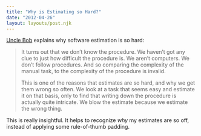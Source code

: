 ```yaml
---
title: "Why is Estimating so Hard?"
date: "2012-04-26"
layout: layouts/post.njk
---
```


[Uncle Bob](http://www.8thlight.com/our-team/robert-martin) explains why
software estimation is so hard:

> It turns out that we don’t know the procedure. We haven’t got any clue to just
> how difficult the procedure is. We aren’t computers. We don’t follow
> procedures. And so comparing the complexity of the manual task, to the
> complexity of the procedure is invalid.
>
> This is one of the reasons that estimates are so hard, and why we get them
> wrong so often. We look at a task that seems easy and estimate it on that
> basis, only to find that writing down the procedure is actually quite
> intricate. We blow the estimate because we estimate the wrong thing.

This is really insightful. It helps to recognize _why_ my estimates are so off,
instead of applying some rule-of-thumb padding.

